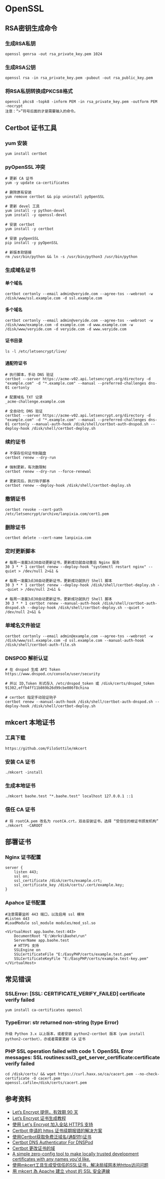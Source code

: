 # OpenSSL

## RSA密钥生成命令

### 生成RSA私钥
	openssl genrsa -out rsa_private_key.pem 1024

### 生成RSA公钥
	openssl rsa -in rsa_private_key.pem -pubout -out rsa_public_key.pem

### 将RSA私钥转换成PKCS8格式
	openssl pkcs8 -topk8 -inform PEM -in rsa_private_key.pem -outform PEM -nocrypt
	注意：“>”符号后面的才是需要输入的命令。

## Certbot 证书工具

### yum 安装
	
	yum install certbot

### pyOpenSSL 冲突

	# 更新 CA 证书	
	yum -y update ca-certificates

	# 删除原有安装
	yum remove certbot && pip uninstall pyOpenSSL

	# 更新 devel 工具
	yum install -y python-devel
	yum install -y openssl-devel

	# 安装 certbot
	yum install -y certbot

	# 安装 pyOpenSSL
	pip install -y pyOpenSSL

	# 新版本软链接
	rm /usr/bin/python && ln -s /usr/bin/python3 /usr/bin/python

### 生成域名证书

#### 单个域名
	certbot certonly --email admin@veryide.com --agree-tos --webroot -w /disk/www/ssl.example.com -d ssl.example.com

#### 多个域名
	certbot certonly --email admin@veryide.com --agree-tos --webroot -w /disk/www/example.com -d example.com -d www.example.com -w /disk/www/veryide.com -d veryide.com -d www.veryide.com
	
#### 证书目录	
	ls -l /etc/letsencrypt/live/

#### 通配符证书

	# 执行脚本，手动 DNS 验证
	certbot --server https://acme-v02.api.letsencrypt.org/directory -d "example.com" -d "*.example.com" --manual --preferred-challenges dns-01 certonly

	# 配置域名 TXT 记录
	_acme-challenge.example.com
	
	# 全自动化 DNS 验证
	certbot --server https://acme-v02.api.letsencrypt.org/directory -d "example.com" -d "*.example.com" --manual --preferred-challenges dns-01 certonly --manual-auth-hook /disk/shell/certbot-auth-dnspod.sh --deploy-hook /disk/shell/certbot-deploy.sh

### 续约证书

	# 不保存任何证书到磁盘
	certbot renew --dry-run

	# 强制更新，有次数限制
	certbot renew --dry-run --force-renewal

	# 更新完后，执行钩子脚本
	certbot renew --deploy-hook /disk/shell/certbot-deploy.sh
	
### 撤销证书
	certbot revoke --cert-path /etc/letsencrypt/archive/lanpixia.com/cert1.pem
	
### 删除证书
	certbot delete --cert-name lanpixia.com

### 定时更新脚本

	# 每周一凌晨3点30自动更新证书，更新成功就自动重启 Nginx 服务
	30 3 * * 1 certbot renew --deploy-hook "systemctl restart nginx" --quiet > /dev/null 2>&1 &

	# 每周一凌晨3点30自动更新证书，更新成功就执行 Shell 脚本
	30 3 * * 1 certbot renew --deploy-hook /disk/shell/certbot-deploy.sh --quiet > /dev/null 2>&1 &
	
	# 每周一凌晨3点30自动更新证书，更新成功就执行 Shell 脚本
	30 3 * * 1 certbot renew --manual-auth-hook /disk/shell/certbot-auth-dnspod.sh --deploy-hook /disk/shell/certbot-deploy.sh --quiet > /dev/null 2>&1 &
	
### 单域名文件验证
	certbot certonly --email admin@example.com --agree-tos --webroot -w /disk/www/ssl.example.com -d ssl.example.com --manual-auth-hook /disk/shell/certbot-auth-file.sh
	
### DNSPOD 解析认证

	# 在 dnspod 生成 API Token
	https://www.dnspod.cn/console/user/security
	
	# 并以 ID,Token 形式存入 /etc/dnspod_token 或 /disk/certs/dnspod_token
	91302,effb4ff11b869b26d99cbe086f8china
	
	# certbot 指定手动验证钩子
	certbot renew --manual-auth-hook /disk/shell/certbot-auth-dnspod.sh --deploy-hook /disk/shell/certbot-deploy.sh

## mkcert 本地证书

### 工具下载
	https://github.com/FiloSottile/mkcert

### 安装 CA 证书
	./mkcert -install

### 生成本地证书
	./mkcert baohe.test "*.baohe.test" localhost 127.0.0.1 ::1

### 信任 CA 证书

	# 将 rootCA.pem 改名为 rootCA.crt，双击安装证书，选择 “受信任的根证书颁发机构”
	./mkcert  -CAROOT

## 部署证书

### Nginx 证书配置

	server {
		listen 443;
		ssl on;
		ssl_certificate /disk/certs/example.crt;
		ssl_certificate_key /disk/certs/.cert/example.key;
	}
	
### Apahce 证书配置

	#注意需要监听 443 端口，以及启用 ssl 模块
	#Listen 443
	#LoadModule ssl_module modules/mod_ssl.so

	<VirtualHost app.baohe.test:443>
		DocumentRoot "E:\Works\Baohe\run"
		ServerName app.baohe.test
		# HTTPS 支持
		SSLEngine on
		SSLCertificateFile "E:/EasyPHP/certs/example.test.pem"
		SSLCertificateKeyFile "E:/EasyPHP/certs/example.test-key.pem"
	</VirtualHost>

## 常见错误

### SSLError: [SSL: CERTIFICATE_VERIFY_FAILED] certificate verify failed
	yum install ca-certificates openssl
	
### TypeError: __str__ returned non-string (type Error)
	升级 Python 3.x 以上版本，或者安装 python2-certbot 版本（yum install python2-certbot），亦或者需要更新 CA 证书
	
### PHP SSL operation failed with code 1. OpenSSL Error messages: SSL routines:ssl3_get_server_certificate:certificate verify failed
	cd /disk/certs/ && wget https://curl.haxx.se/ca/cacert.pem --no-check-certificate -O cacert.pem
	openssl.cafile=/disk/certs/cacert.pem


## 参考资料
- [Let’s Encrypt 提供，有效期 90 天](https://www.sslforfree.com/)
- [Let’s Encrypt 证书生成教程](https://free.com.tw/ssl-for-free/)
- [使用 Let's Encrypt 加入全站 HTTPS 支持](https://blog.zengrong.net/post/2650.html)
- [Certbot 申请的 https 证书续期报错的解决方案](https://learnku.com/articles/16996/certbot-application-for-https-certificate-renewal-error-reporting-solution)
- [使用Certbot获取免费泛域名(通配符)证书](https://www.jianshu.com/p/1eb7060c5ede)
- [Certbot DNS Authenticator For DNSPod](https://github.com/al-one/certbot-auth-dnspod/)
- [Certbot 更改证书的域](https://www.wangan.com/docs/1252)
- [A simple zero-config tool to make locally trusted development certificates with any names you'd like.](https://github.com/FiloSottile/mkcert)
- [使用mkcert工具生成受信任的SSL证书，解决局域网本地https访问问题](https://cloud.tencent.com/developer/article/2191830)
- [用 mkcert 為 Apache 建立 vhost 的 SSL 安全連線](https://zhung.com.tw/article/%e7%94%a8mkcert%e7%82%baapache%e5%bb%ba%e7%ab%8bvhost%e7%9a%84ssl%e5%ae%89%e5%85%a8%e9%80%a3%e7%b7%9a/)
